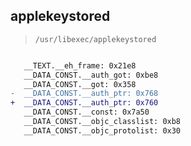 ## applekeystored

> `/usr/libexec/applekeystored`

```diff

   __TEXT.__eh_frame: 0x21e8
   __DATA_CONST.__auth_got: 0xbe8
   __DATA_CONST.__got: 0x358
-  __DATA_CONST.__auth_ptr: 0x768
+  __DATA_CONST.__auth_ptr: 0x760
   __DATA_CONST.__const: 0x7a50
   __DATA_CONST.__objc_classlist: 0xb8
   __DATA_CONST.__objc_protolist: 0x30

```
